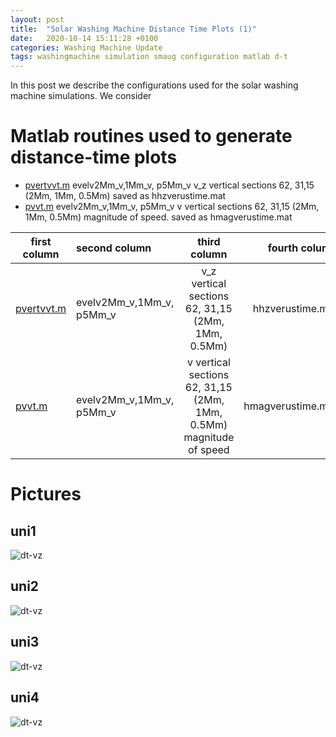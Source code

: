 ```yaml
---
layout: post
title:  "Solar Washing Machine Distance Time Plots (1)"
date:   2020-10-14 15:11:28 +0100
categories: Washing Machine Update
tags: washingmachine simulation smaug configuration matlab d-t
---
```

In this post we describe the configurations used for the solar washing machine simulations. We consider 

# Matlab routines  used to generate distance-time plots

* [pvertvvt.m](https://github.com/mikeg64/smaug_wash/blob/master/matlab/pvertvvt.m) evelv2Mm_v,1Mm_v, p5Mm_v v_z vertical sections 62, 31,15 (2Mm, 1Mm, 0.5Mm) saved as hhzverustime.mat
* [pvvt.m](https://github.com/mikeg64/smaug_wash/blob/master/matlab/pvvt.m)  evelv2Mm_v,1Mm_v, p5Mm_v v vertical sections 62, 31,15 (2Mm, 1Mm, 0.5Mm) magnitude of speed. saved as hmagverustime.mat


| first column      | second column | third column   | fourth column |
|-------------------|:--------------|:--------------:|--------------:|
| [pvertvvt.m](https://github.com/mikeg64/smaug_wash/blob/master/matlab/pvertvvt.m) | evelv2Mm_v,1Mm_v, p5Mm_v  |v_z vertical sections 62, 31,15 (2Mm, 1Mm, 0.5Mm)  | hhzverustime.mat|
|  [pvvt.m](https://github.com/mikeg64/smaug_wash/blob/master/matlab/pvvt.m)          | evelv2Mm_v,1Mm_v, p5Mm_v      |v vertical sections 62, 31,15 (2Mm, 1Mm, 0.5Mm) magnitude of speed       | hmagverustime.mat      |


# Pictures

## uni1


![dt-vz](https://drive.google.com/uc?export=view&id=1GEuEd4plu077lkQhz9eVC2FRjoQDaPEz)  




## uni2


![dt-vz](https://drive.google.com/uc?export=view&id=1GFQOlMX5TRwUvrhmBWMHQ4anzO4lwOCy)  



## uni3


![dt-vz](https://drive.google.com/uc?export=view&id=1GP_aFpk_IYNkKvS3rSSJIq1Awgkldaa6)  


## uni4


![dt-vz](https://drive.google.com/uc?export=view&id=1GSHOrLjqDcM4Iap2fcpO5gwUh3IgZcPM)  


